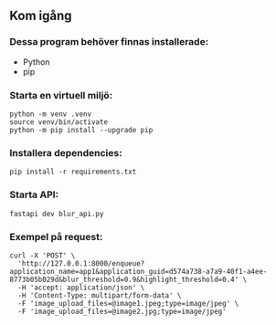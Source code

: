 ## Kom igång

### Dessa program behöver finnas installerade:
* Python
* pip

### Starta en virtuell miljö:
```console
python -m venv .venv
source venv/bin/activate
python -m pip install --upgrade pip
```

### Installera dependencies:
```console
pip install -r requirements.txt
```

### Starta API:
```console
fastapi dev blur_api.py
```

### Exempel på request:
```console
curl -X 'POST' \
  'http://127.0.0.1:8000/enqueue?application_name=app1&application_guid=d574a738-a7a9-40f1-a4ee-8773b05b029d&blur_threshold=0.9&highlight_threshold=0.4' \
  -H 'accept: application/json' \
  -H 'Content-Type: multipart/form-data' \
  -F 'image_upload_files=@image1.jpeg;type=image/jpeg' \
  -F 'image_upload_files=@image2.jpg;type=image/jpeg'

```
